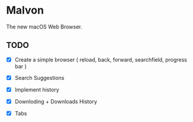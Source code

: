 #  Malvon

The new macOS Web Browser.

## TODO 
- [x] Create a simple browser ( reload, back, forward, searchfield, progress bar )
- [x] Search Suggestions
- [x] Implement history
- [x] Downloding + Downloads History
- [x] Tabs

